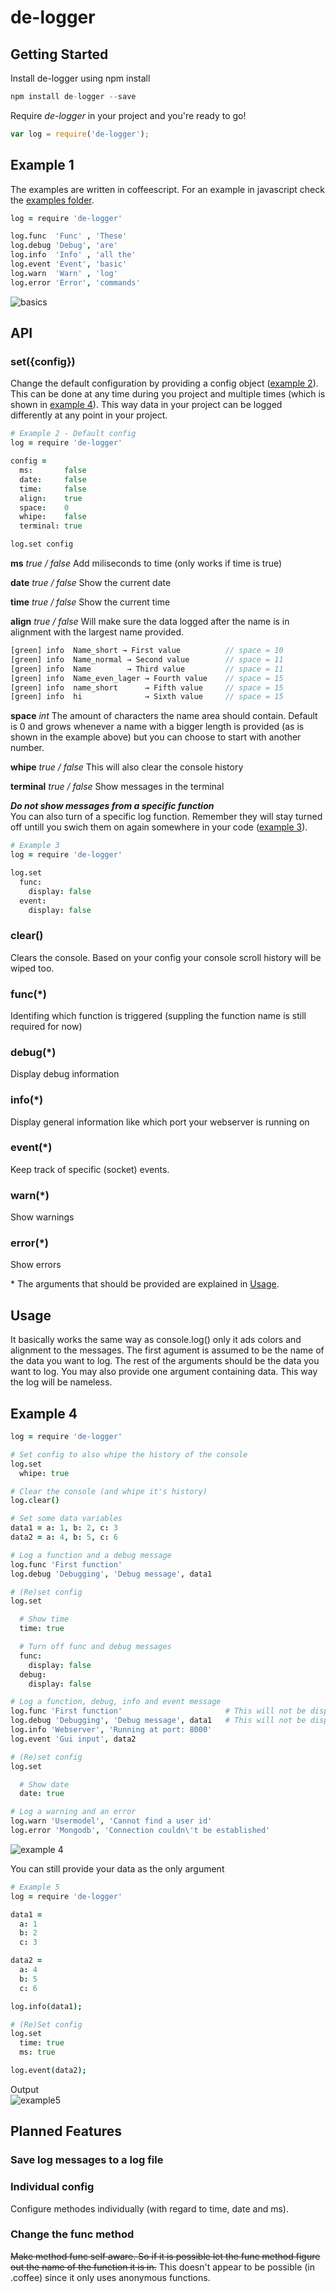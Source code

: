 # de-logger
## Getting Started

Install de-logger using npm install
```javascript
npm install de-logger --save
```

Require _de-logger_ in your project and you're ready to go!
```javascript
var log = require('de-logger');
```

## Example 1
The examples are written in coffeescript. For an example in javascript check the [examples folder](https://github.com/hawkerboy7/de-logger/tree/master/build/examples).
```coffeescript
log = require 'de-logger'

log.func  'Func' , 'These'
log.debug 'Debug', 'are'
log.info  'Info' , 'all the'
log.event 'Event', 'basic'
log.warn  'Warn' , 'log'
log.error 'Error', 'commands'
```
![basics](https://cloud.githubusercontent.com/assets/2284480/6832640/1208953c-d328-11e4-8cba-07487507eade.png)

## API

### set({config})
Change the default configuration by providing a config object ([example 2](https://github.com/hawkerboy7/de-logger/tree/master/build/examples)). This can be done at any time during you project and multiple times (which is shown in [example 4](https://github.com/hawkerboy7/de-logger/tree/master/build/examples)). This way data in your project can be logged differently at any point in your project.

```coffeescript
# Example 2 - Default config
log = require 'de-logger'

config =
  ms:       false
  date:     false
  time:     false
  align:    true
  space:    0
  whipe:    false
  terminal: true

log.set config
```
__ms__ _true / false_
Add miliseconds to time (only works if time is true)

__date__ _true / false_
Show the current date

__time__ _true / false_
Show the current time

__align__ _true / false_
Will make sure the data logged after the name is in alignment with the largest name provided.
```javascript
[green] info  Name_short → First value          // space = 10
[green] info  Name_normal → Second value        // space = 11
[green] info  Name        → Third value         // space = 11
[green] info  Name_even_lager → Fourth value    // space = 15
[green] info  name_short      → Fifth value     // space = 15
[green] info  hi              → Sixth value     // space = 15
```
__space__ _int_
The amount of characters the name area should contain. Default is 0 and grows whenever a name with a bigger length is provided (as is shown in the example above) but you can choose to start with another number.

__whipe__ _true / false_
This will also clear the console history

__terminal__ _true / false_
Show messages in the terminal

___Do not show messages from a specific function___<br>
You can also turn of a specific log function. Remember they will stay turned off untill you swich them on again somewhere in your code ([example 3](https://github.com/hawkerboy7/de-logger/tree/master/build/examples)).
```coffeescript
# Example 3
log = require 'de-logger'

log.set
  func:
    display: false
  event:
    display: false
```

### clear()
Clears the console. Based on your config your console scroll history will be wiped too.

### func(*)
Identifing which function is triggered (suppling the function name is still required for now)

### debug(*)
Display debug information

### info(*)
Display general information like which port your webserver is running on

### event(*)
Keep track of specific (socket) events.

### warn(*)
Show warnings

### error(*)
Show errors

\* The arguments that should be provided are explained in [Usage](https://github.com/hawkerboy7/de-logger#usage).


## Usage
It basically works the same way as console.log() only it ads colors and alignment to the messages. The first agument is assumed to be the name of the data you want to log. The rest of the arguments should be the data you want to log. You may also provide one argument containing data. This way the log will be nameless.


## Example 4
```coffeescript
log = require 'de-logger'

# Set config to also whipe the history of the console
log.set
  whipe: true

# Clear the console (and whipe it's history)
log.clear()

# Set some data variables
data1 = a: 1, b: 2, c: 3
data2 = a: 4, b: 5, c: 6

# Log a function and a debug message
log.func 'First function'
log.debug 'Debugging', 'Debug message', data1

# (Re)set config
log.set

  # Show time
  time: true

  # Turn off func and debug messages
  func:
    display: false
  debug:
    display: false

# Log a function, debug, info and event message
log.func 'First function'                       # This will not be displayed
log.debug 'Debugging', 'Debug message', data1   # This will not be displayed
log.info 'Webserver', 'Running at port: 8000'
log.event 'Gui input', data2

# (Re)set config
log.set

  # Show date
  date: true

# Log a warning and an error
log.warn 'Usermodel', 'Cannot find a user id'
log.error 'Mongodb', 'Connection couldn\'t be established'
```
![example 4](https://cloud.githubusercontent.com/assets/2284480/6836823/25cb4d30-d346-11e4-849b-497d6dc1948c.png)

You can still provide your data as the only argument
```coffeescript
# Example 5
log = require 'de-logger'

data1 =
  a: 1
  b: 2
  c: 3

data2 =
  a: 4
  b: 5
  c: 6

log.info(data1);

# (Re)Set config
log.set
  time: true
  ms: true

log.event(data2);
```
Output<br>
![example5](https://cloud.githubusercontent.com/assets/2284480/6837069/6c486368-d348-11e4-8ef2-82ac81920c5e.png)


## Planned Features

### Save log messages to a log file

### Individual config
Configure methodes individually (with regard to time, date and ms).

### Change the func method
~~Make method func self aware. So if it is possible let the func method figure out the name of the function it is in.~~ This doesn't appear to be possible (in .coffee) since it only uses anonymous functions.